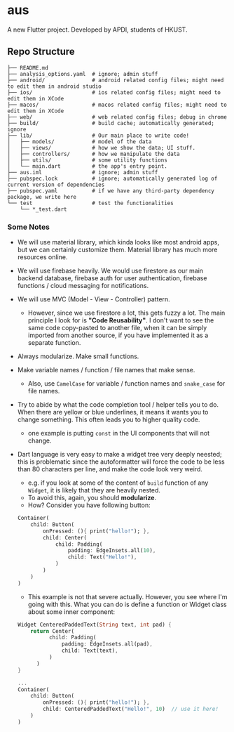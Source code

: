 # aus

A new Flutter project. Developed by APDI, students of HKUST.

## Repo Structure

```
├── README.md
├── analysis_options.yaml  # ignore; admin stuff
├── android/               # android related config files; might need to edit them in android studio
├── ios/                   # ios related config files; might need to edit them in XCode
├── macos/                 # macos related config files; might need to edit them in XCode
├── web/                   # web related config files; debug in chrome
├── build/                 # build cache; automatically generated; ignore
├── lib/                   # Our main place to write code!
│   ├── models/            # model of the data
│   ├── views/             # how we show the data; UI stuff.
│   ├── controllers/       # how we manipulate the data
│   ├── utils/             # some utility functions
│   └── main.dart          # the app's entry point.
├── aus.iml                # ignore; admin stuff
├── pubspec.lock           # ignore; automatically generated log of current version of dependencies
├── pubspec.yaml           # if we have any third-party dependency package, we write here
└── test                   # test the functionalities
    └── *_test.dart
```

### Some Notes

* We will use material library, which kinda looks like most android apps, but we can certainly
  customize them. Material library has much more resources online.
* We will use firebase heavily. We would use firestore as our main backend database,
  firebase auth for user authentication, firebase functions / cloud messaging for notifications.
* We will use MVC (Model - View - Controller) pattern.
  * However, since we use firestore a lot, this gets fuzzy a lot. The main principle I look for is
    **"Code Reusability"**. I don't want to see the same code copy-pasted to another file, when
    it can be simply imported from another source, if you have implemented it as a separate function.
* Always modularize. Make small functions.
* Make variable names / function / file names that make sense.
  * Also, use `CamelCase` for variable / function names and `snake_case` for file names.
* Try to abide by what the code completion tool / helper tells you to do. When there are
  yellow or blue underlines, it means it wants you to change something. This often leads
  you to higher quality code.
  * one example is putting `const` in the UI components that will not change.
* Dart language is very easy to make a widget tree very deeply neested; this is problematic
  since the autoformatter will force the code to be less than 80 characters per line, and
  make the code look very weird.
    * e.g. if you look at some of the content of `build` function of any `Widget`, it is
      likely that they are heavily nested.
    * To avoid this, again, you should **modularize**.
    * How? Consider you have following button:

    ```dart
    Container(
        child: Button(
            onPressed: (){ print("hello!"); },
            child: Center(
                child: Padding(
                    padding: EdgeInsets.all(10),
                    child: Text("Hello!"),
                )
            )
        )
    )
    ```
    * This example is not that severe actually. However, you see where I'm going with this.
      What you can do is define a function or Widget class about some inner component:

    ```dart
    Widget CenteredPaddedText(String text, int pad) {
        return Center(
              child: Padding(
                  padding: EdgeInsets.all(pad),
                  child: Text(text),
              )
          )
    }

    ...
    Container(
        child: Button(
            onPressed: (){ print("hello!"); },
            child: CenteredPaddedText("Hello!", 10)  // use it here!
        )
    )

    ```